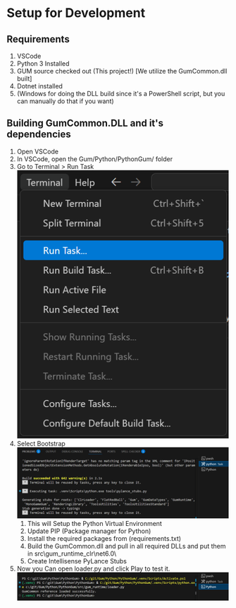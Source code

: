 # Setup for Development

## Requirements

1. VSCode
1. Python 3 Installed
1. GUM source checked out (This project!) [We utilize the GumCommon.dll built]
1. Dotnet installed
1. (Windows for doing the DLL build since it's a PowerShell script, but you can manually do that if you want)


## Building GumCommon.DLL and it's dependencies

1. Open VSCode
1. In VSCode, open the Gum/Python/PythonGum/ folder
1. Go to Terminal > Run Task
![alt text](image.png)
1. Select Bootstrap
![alt text](image-1.png)
    1. This will Setup the Python Virtual Environment
    1. Update PIP (Package manager for Python)
    1. Install the required packages from (requirements.txt)
    1. Build the GumCommon.dll and pull in all required DLLs and put them in src\gum_runtime\_clr\net6.0\
    1. Create Intellisense PyLance Stubs
1. Now you Can open loader.py and click Play to test it.
![alt text](image-2.png)


